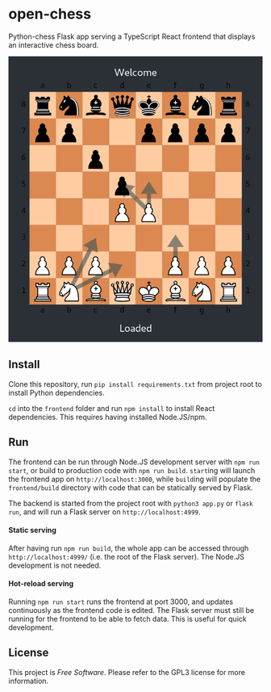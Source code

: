 # open-chess
Python-chess Flask app serving a TypeScript React frontend that 
displays an interactive chess board.

![Alt text](img/with_arrows.png?raw=true "Title")

## Install
Clone this repository, run `pip install requirements.txt` from project root
to install Python dependencies.

`cd` into the `frontend` folder and run `npm install` to install React dependencies.
This requires having installed Node.JS/npm.

## Run
The frontend can be run through Node.JS development server with 
`npm run start`, or build to production code with `npm run build`.
`start`ing will launch the frontend app on `http://localhost:3000`, while `build`ing will 
populate the `frontend/build` directory with code that can be statically served by Flask.

The backend is started from the project root with `python3 app.py` or `flask run`,
and will run a Flask server on `http://localhost:4999`.

#### Static serving
After having run `npm run build`, the whole app can be accessed through 
`http://localhost:4999/` (i.e. the root of the Flask server). The Node.JS development 
is not needed.

#### Hot-reload serving
Running `npm run start` runs the frontend at port 3000, and updates continuously
as the frontend code is edited. The Flask server must still be running for the frontend
to be able to fetch data. This is useful for quick development.

## License
This project is <i>Free Software</i>. Please refer to the GPL3 license for more information.
